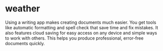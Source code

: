 # weather
Using a writing app makes creating documents much easier. You get tools like automatic formatting and spell check that save time and fix mistakes. It also features cloud saving for easy access on any device and simple ways to work with others. This helps you produce professional, error-free documents quickly.
